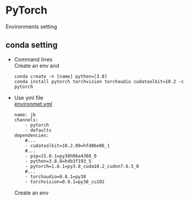 # PyTorch

Environments setting

## conda setting
- Command lines \
    Create an env and 
    ```
    conda create -n [name] python=[3.8]
    conda install pytorch torchvision torchaudio cudatoolkit=10.2 -c pytorch
    ```

- Use yml file \
    [environmet.yml](environment.yml)
    ```
    name: jb
    channels:
        - pytorch
        - defaults
    dependencies:
        #...
        - cudatoolkit=10.2.89=hfd86e86_1
        #...
        - pip=21.0.1=py38h06a4308_0
        - python=3.8.8=hdb3f193_5
        - pytorch=1.8.1=py3.8_cuda10.2_cudnn7.6.5_0
        #...
        - torchaudio=0.8.1=py38
        - torchvision=0.9.1=py38_cu102
    ```
    
    Create an env
    ```
    ```